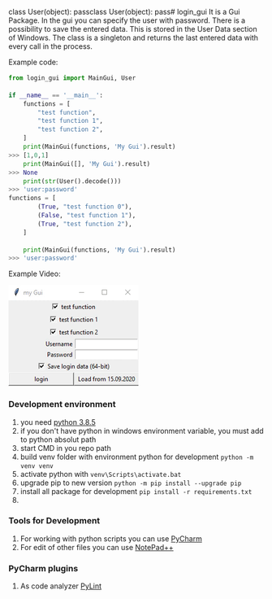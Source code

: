 class User(object):
    passclass User(object):
    pass# login_gui
It is a Gui Package. In the gui you can specify the user with password. There is a possibility to save the entered data. This is stored in the User Data section of Windows. The class is a singleton and returns the last entered data with every call in the process.

Example code:
```python
from login_gui import MainGui, User

if __name__ == '__main__':
    functions = [
        "test function",
        "test function 1",
        "test function 2",
    ]
    print(MainGui(functions, 'My Gui').result)
>>> [1,0,1]
    print(MainGui([], 'My Gui').result)
>>> None
    print(str(User().decode()))
>>> 'user:password'
functions = [
        (True, "test function 0"),
        (False, "test function 1"),
        (True, "test function 2"),
    ]

    print(MainGui(functions, 'My Gui').result)
>>> 'user:password'
```
Example Video:

![Dome](https://github.com/sashasoft90/login-gui/blob/master/image/demo.gif)

### Development environment

1. you need [python 3.8.5](https://www.python.org/downloads/release/python-385/)
1. if you don't have python in windows environment variable, you must add to python absolut path
1. start CMD in you repo path
1. build venv folder with environment python for development `python -m venv venv`
1. activate python with `venv\Scripts\activate.bat`
1. upgrade pip to new version `python -m pip install --upgrade pip`
1. install all package for development `pip install -r requirements.txt`
1.

### Tools for Development 

1. For working with python scripts you can use [PyCharm](https://www.jetbrains.com/de-de/pycharm/download/#section=windows)
1. For edit of other files you can use [NotePad++](https://notepad-plus-plus.org/downloads/)

### PyCharm plugins

1. As code analyzer [PyLint](https://plugins.jetbrains.com/plugin/11084-pylint)
